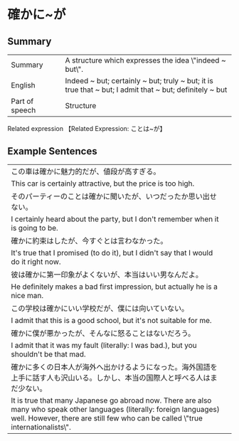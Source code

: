 # 確かに~が

## Summary

<table><tr>   <td>Summary<td>   <td>A structure which expresses the idea \"indeed ~ but\".</td><tr><tr>   <td>English<td>   <td>Indeed ~ but; certainly ~ but; truly ~ but; it is true that ~ but; I admit that ~ but; definitely ~ but</td><tr><tr>   <td>Part of speech<td>   <td>Structure</td><tr></table><tr>   <td>Related expression<td>   <td>【Related Expression: ことは~が】</td><tr></table></table>

## Example Sentences

<table><tr><td>この車は確かに魅力的だが、値段が高すぎる。<td><tr><tr><td>This car is certainly attractive, but the price is too high.<td><tr><tr><td>そのパーティーのことは確かに聞いたが、いつだったか思い出せない。<td><tr><tr><td>I certainly heard about the party, but I don't remember when it is going to be.<td><tr><tr><td>確かに約束はしたが、今すぐとは言わなかった。<td><tr><tr><td>It's true that I promised (to do it), but I didn't say that I would do it right now.<td><tr><tr><td>彼は確かに第一印象がよくないが、本当はいい男なんだよ。<td><tr><tr><td>He definitely makes a bad first impression, but actually he is a nice man.<td><tr><tr><td>この学校は確かにいい学校だが、僕には向いていない。<td><tr><tr><td>I admit that this is a good school, but it's not suitable for me.<td><tr><tr><td>確かに僕が悪かったが、そんなに怒ることはないだろう。<td><tr><tr><td>I admit that it was my fault (literally: I was bad.), but you shouldn't be that mad.<td><tr><tr><td>確かに多くの日本人が海外へ出かけるようになった。海外国語を上手に話す人も沢山いる。しかし、本当の国際人と呼べる人はまだ少ない。<td><tr><tr><td>It is true that many Japanese go abroad now. There are also many who speak other languages (literally: foreign languages) well. However, there are still few who can be called \"true internationalists\".<td><tr></table>

